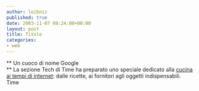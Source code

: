```yaml
---
author: leibniz
published: true
date: 2003-11-07 08:24:00+00:00
layout: post
title: Titolo
categories:
- web
---
```


 **   Un cuoco di nome Google   
**   La sezione Tech di Time ha preparato uno speciale dedicato alla  [ cucina ai tempi di internet](http://www.time.com/time/techtime/200310/): dalle ricette, ai fornitori agli oggetti indispensabili.   
Time
